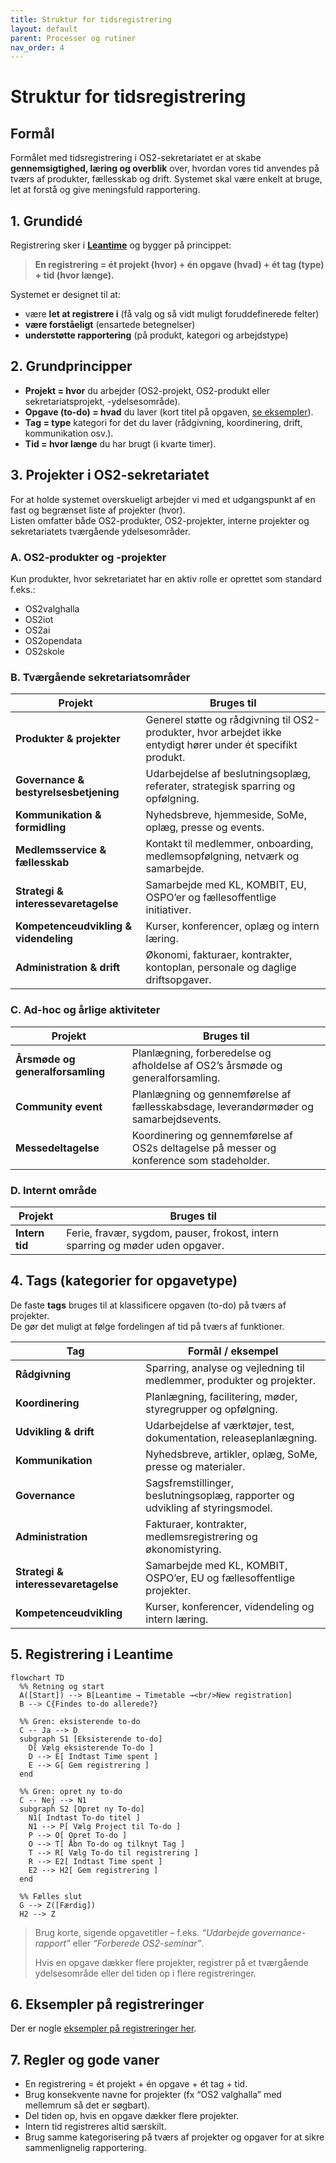 ```yaml
---
title: Struktur for tidsregistrering
layout: default
parent: Processer og rutiner
nav_order: 4
---
```


# Struktur for tidsregistrering

## Formål

Formålet med tidsregistrering i OS2-sekretariatet er at skabe **gennemsigtighed, læring og overblik** over, hvordan vores tid anvendes på tværs af produkter, fællesskab og drift. Systemet skal være enkelt at bruge, let at forstå og give meningsfuld rapportering.


## 1. Grundidé

Registrering sker i **[Leantime](https://itk-leantime.itkdev.dk/)** og bygger på princippet:

> **En registrering = ét projekt (hvor) + én opgave (hvad) + ét tag (type) + tid (hvor længe).**

Systemet er designet til at:
- være **let at registrere i** (få valg og så vidt muligt foruddefinerede felter)
- **være forståeligt** (ensartede betegnelser)
- **understøtte rapportering** (på produkt, kategori og arbejdstype)


## 2. Grundprincipper

- **Projekt = hvor** du arbejder (OS2-projekt, OS2-produkt eller sekretariatsprojekt, -ydelsesområde).  
- **Opgave (to-do) = hvad** du laver (kort titel på opgaven, [se eksempler](processes/task_examples)).  
- **Tag = type** kategori for det du laver (rådgivning, koordinering, drift, kommunikation osv.).  
- **Tid = hvor længe** du har brugt (i kvarte timer).  


## 3. Projekter i OS2-sekretariatet

For at holde systemet overskueligt arbejder vi med et udgangspunkt af en fast og begrænset liste af projekter (hvor).  
Listen omfatter både OS2-produkter, OS2-projekter, interne projekter og sekretariatets tværgående ydelsesområder.

### A. OS2-produkter og -projekter
Kun produkter, hvor sekretariatet har en aktiv rolle er oprettet som standard f.eks.:
- OS2valghalla  
- OS2iot  
- OS2ai  
- OS2opendata  
- OS2skole  

### B. Tværgående sekretariatsområder

| Projekt | Bruges til |
|--------|--------|
| **Produkter & projekter** | Generel støtte og rådgivning til OS2-produkter, hvor arbejdet ikke entydigt hører under ét specifikt produkt. |
| **Governance & bestyrelsesbetjening** | Udarbejdelse af beslutningsoplæg, referater, strategisk sparring og opfølgning. |
| **Kommunikation & formidling** | Nyhedsbreve, hjemmeside, SoMe, oplæg, presse og events. |
| **Medlemsservice & fællesskab** | Kontakt til medlemmer, onboarding, medlemsopfølgning, netværk og samarbejde. |
| **Strategi & interessevaretagelse** | Samarbejde med KL, KOMBIT, EU, OSPO’er og fællesoffentlige initiativer. |
| **Kompetenceudvikling & videndeling** | Kurser, konferencer, oplæg og intern læring. |
| **Administration & drift** | Økonomi, fakturaer, kontrakter, kontoplan, personale og daglige driftsopgaver. |

### C. Ad-hoc og årlige aktiviteter

| Projekt | Bruges til |
|----------|------------|
| **Årsmøde og generalforsamling** | Planlægning, forberedelse og afholdelse af OS2’s årsmøde og generalforsamling. |
| **Community event** | Planlægning og gennemførelse af fællesskabsdage, leverandørmøder og samarbejdsevents. |
| **Messedeltagelse** | Koordinering og gennemførelse af OS2s deltagelse på messer og konference som stadeholder. |

### D. Internt område

| Projekt | Bruges til |
|----------|------------|
| **Intern tid** | Ferie, fravær, sygdom, pauser, frokost, intern sparring og møder uden opgaver. |


## 4. Tags (kategorier for opgavetype)

De faste **tags** bruges til at klassificere opgaven (to-do) på tværs af projekter.  
De gør det muligt at følge fordelingen af tid på tværs af funktioner.  

| Tag | Formål / eksempel |
|-----|--------------------|
| **Rådgivning** | Sparring, analyse og vejledning til medlemmer, produkter og projekter. |
| **Koordinering** | Planlægning, facilitering, møder, styregrupper og opfølgning. |
| **Udvikling & drift** | Udarbejdelse af værktøjer, test, dokumentation, releaseplanlægning. |
| **Kommunikation** | Nyhedsbreve, artikler, oplæg, SoMe, presse og materialer. |
| **Governance** | Sagsfremstillinger, beslutningsoplæg, rapporter og udvikling af styringsmodel. |
| **Administration** | Fakturaer, kontrakter, medlemsregistrering og økonomistyring. |
| **Strategi & interessevaretagelse** | Samarbejde med KL, KOMBIT, OSPO’er, EU og fællesoffentlige projekter. |
| **Kompetenceudvikling** | Kurser, konferencer, videndeling og intern læring. |


## 5. Registrering i Leantime

``` Mermaid
flowchart TD
  %% Retning og start
  A([Start]) --> B[Leantime → Timetable →<br/>New registration]
  B --> C{Findes to-do allerede?}

  %% Gren: eksisterende to-do
  C -- Ja --> D
  subgraph S1 [Eksisterende to-do]
    D[ Vælg eksisterende To-do ]
    D --> E[ Indtast Time spent ]
    E --> G[ Gem registrering ]
  end

  %% Gren: opret ny to-do
  C -- Nej --> N1
  subgraph S2 [Opret ny To-do]
    N1[ Indtast To-do titel ]
    N1 --> P[ Vælg Project til To-do ]
    P --> O[ Opret To-do ]
    O --> T[ Åbn To-do og tilknyt Tag ]
    T --> R[ Vælg To-do til registrering ]
    R --> E2[ Indtast Time spent ]
    E2 --> H2[ Gem registrering ]
  end

  %% Fælles slut
  G --> Z([Færdig])
  H2 --> Z
```

> Brug korte, sigende opgavetitler – f.eks. *“Udarbejde governance-rapport”* eller *“Forberede OS2-seminar”*.  
>  
> Hvis en opgave dækker flere projekter, registrer på et tværgående ydelsesområde eller del tiden op i flere registreringer.


## 6. Eksempler på registreringer

Der er nogle [eksempler på registreringer her](task_examples).

## 7. Regler og gode vaner
- En registrering = ét projekt + én opgave + ét tag + tid.  
- Brug konsekvente navne for projekter (fx “OS2 valghalla” med mellemrum så det er søgbart).  
- Del tiden op, hvis en opgave dækker flere projekter.  
- Intern tid registreres altid særskilt.  
- Brug samme kategorisering på tværs af projekter og opgaver for at sikre sammenlignelig rapportering.
